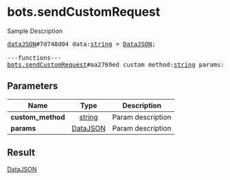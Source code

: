 # bots.sendCustomRequest

Sample Description

<pre>
<a href="../constructor/dataJSON.md">dataJSON</a>#7d748d04 data:<a href="../type/string.md">string</a> = <a href="../type/DataJSON.md">DataJSON</a>;

---functions---
<a href="../method/bots.sendCustomRequest.md">bots.sendCustomRequest</a>#aa2769ed custom_method:<a href="../type/string.md">string</a> params:<a href="../type/DataJSON.md">DataJSON</a> = <a href="../type/DataJSON.md">DataJSON</a>;</pre>
## Parameters

| Name | Type | Description |
|------|:----:|-------------|
| **custom_method** | <a href="../type/string.md">string</a> | Param description |
| **params** | <a href="../type/DataJSON.md">DataJSON</a> | Param description |

## Result

<a href="../type/DataJSON.md">DataJSON</a>

